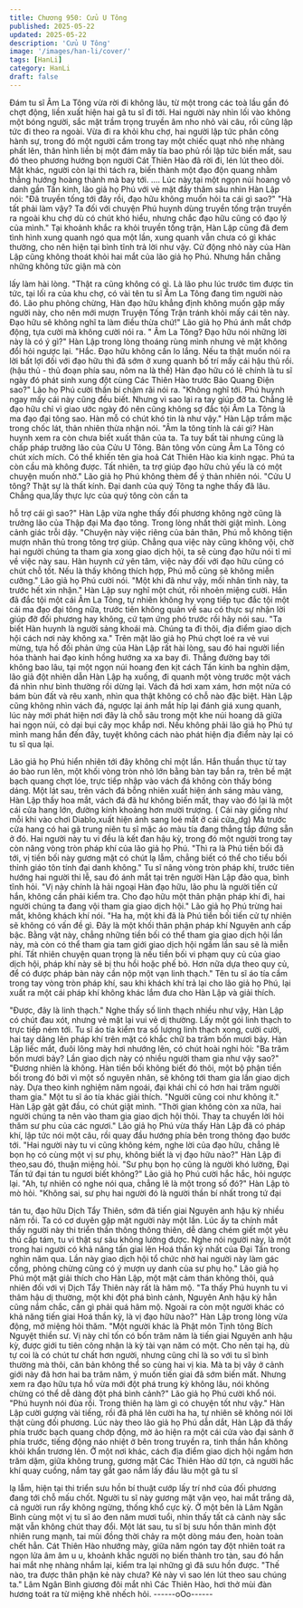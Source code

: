 ```yaml
---
title: Chương 950: Cửu U Tông
published: 2025-05-22
updated: 2025-05-22
description: 'Cửu U Tông'
image: '/images/han-li/cover/'
tags: [HanLi]
category: HanLi
draft: false
---
```


Đám tu sĩ Âm La Tông vừa rời đi không lâu, từ một trong các toà
lầu gần đó chợt động, liền xuất hiện hai gã tu sĩ đi tới.
Hai người này nhìn lối vào không một bóng người, sắc mặt trầm
trọng truyền âm nho nhỏ vài câu, rồi cũng lập tức đi theo ra ngoài.
Vừa đi ra khỏi khu chợ, hai người lập tức phân công hành sự,
trong đó một người cầm trong tay một chiếc quạt nhỏ nhẹ nhàng
phất lên, thân hình liền bị một đám mây tía bao phủ rồi lập tức
biến mất, sau đó theo phương hướng bọn người Cát Thiên Hào
đã rời đi, lén lút theo dõi.
Mặt khác, người còn lại thì tách ra, biến thành một đạo độn quang
nhằm thẳng hướng hoàng thành mà bay tới.
….
Lúc này,tại một ngọn núi hoang vô danh gần Tấn kinh, lão giả họ
Phú với vẻ mặt đầy thâm sâu nhìn Hàn Lập nói:
"Đã truyền tống tới đây rồi, đạo hữu không muốn hỏi ta cái gì
sao?"
"Hà tất phải làm vậy? Ta đối với chuyện Phú huynh dùng truyền
tống trận truyền ra ngoài khu chợ dù có chút khó hiểu, nhưng
chắc đạo hữu cũng có đạo lý của mình."
Tại khoảnh khắc ra khỏi truyền tống trận, Hàn Lập cũng đã đem
tình hình xung quanh ngó qua một lần, xung quanh vẫn chưa có
gì khác thường, cho nên hiện tại bình tĩnh trả lời như vậy.
Cử động nhỏ này của Hàn Lập cũng không thoát khỏi hai mắt của
lão giả họ Phú. Nhưng hắn chẳng những không tức giận mà còn

lấy làm hài lòng.
"Thật ra cũng không có gì. Là lão phu lúc trước tìm được tin tức,
tại lối ra của khu chợ, có vài tên tu sĩ Âm La Tông đang tìm người
nào đó. Lão phu phỏng chừng, Hàn đạo hữu khẳng định không
muốn gặp mấy người này, cho nên mới mượn Truyện Tống Trận
tránh khỏi mấy cái tên này. Đạo hữu sẽ không nghĩ ta làm điều
thừa chứ!"
Lão giả họ Phú ánh mắt chớp động, tựa cười mà không cười nói
ra.
" Âm La Tông? Đạo hữu nói những lời này là có ý gì?" Hàn Lập
trong lòng thoáng rùng mình nhưng vẻ mặt không đổi hỏi ngược
lại.
"Hắc. Đạo hữu không cần lo lắng. Nếu ta thật muốn nói ra lời bất
lợi đối với đạo hữu thì đã sớm ở xung quanh bố trí mấy cái hậu
thủ rồi. (hậu thủ - thủ đoạn phía sau, nôm na là thế)
Hàn đạo hữu có lẽ chính là tu sĩ ngày đó phát sinh xung đột cùng
Các Thiên Hào trước Bảo Quang Điện sao?" Lão họ Phú cười
thần bí chậm rãi nói ra.
"Không nghĩ tới. Phú huynh ngay mấy cái này cũng đều biết.
Nhưng vì sao lại ra tay giúp đỡ ta. Chẳng lẽ đạo hữu chỉ vì giao
ước ngày đó nên cũng không sợ đắc tội Âm La Tông là ma đạo
đại tông sao. Hàn mỗ có chút khó tin là như vậy." Hàn Lập trầm
mặc trong chốc lát, thản nhiên thừa nhận nói.
"Âm la tông tính là cái gì? Hàn huynh xem ra còn chưa biết xuất
thân của ta. Ta tuy bất tài nhưng cũng là chấp pháp trưởng lão
của Cửu U Tông. Bản tông vốn cùng Âm La Tông có chút xích
mích. Có thể khiến tên gia hoả Cát Thiên Hào kia kinh ngạc. Phú
ta còn cầu mà không được. Tất nhiên, ta trợ giúp đạo hữu chủ yếu
là có một chuyện muốn nhờ." Lão giả họ Phú không thèm để ý
thản nhiên nói.
"Cửu U tông? Thật sự là thất kính. Đại danh của quý Tông ta
nghe thấy đã lâu. Chẳng qua,lấy thực lực của quý tông còn cần ta

hỗ trợ cái gì sao?" Hàn Lập vừa nghe thấy đối phương không ngờ
cũng là trưởng lão của Thập đại Ma đạo tông. Trong lòng nhất
thời giật mình. Lòng cảnh giác trỗi dậy.
"Chuyện này việc riêng của bản thân, Phú mỗ không tiện mượn
nhân thủ trong tông trợ giúp. Chẳng qua việc này cũng không vội,
chờ hai người chúng ta tham gia xong giao dịch hội, ta sẽ cùng
đạo hữu nói tỉ mỉ về việc này sau. Hàn huynh cứ yên tâm, việc
này đối với đạo hữu cũng có chút chỗ tốt. Nếu là thấy không thích
hợp, Phú mỗ cũng sẽ không miễn cưỡng." Lão giả họ Phú cười
nói.
"Một khi đã như vậy, mối nhân tình này, ta trước hết xin nhận."
Hàn Lập suy nghĩ một chút, rồi nhoẻn miệng cười.
Hắn đã đắc tội một cái Âm La Tông, tự nhiên không hy vọng tiếp
tục đắc tội một cái ma đạo đại tông nữa, trước tiên không quản về
sau có thực sự nhận lời giúp đỡ đối phương hay không, cứ tạm
ứng phó trước rồi hãy nói sau.
"Ta biết Hàn huynh là người sảng khoái mà. Chúng ta đi thôi, địa
điểm giao dịch hội cách nơi này không xa." Trên mặt lão giả họ
Phú chợt loé ra vẻ vui mừng, tựa hồ đối phản ứng của Hàn Lập
rất hài lòng, sau đó hai người liền hóa thành hai đạo kinh hồng
hướng xa xa bay đi.
Thẳng đường bay tới không bao lâu, tại một ngọn núi hoang đen
kịt cách Tấn kinh ba nghìn dặm, lão giả đột nhiên dẫn Hàn Lập hạ
xuống, đi quanh một vòng trước một vách đá nhìn như bình
thường rồi dừng lại.
Vách đá hơi xam xám, hơn một nửa có bám bùn đất và rêu xanh,
nhìn qua thật không có chỗ nào đặc biệt.
Hàn Lập cũng không nhìn vách đá, ngược lại ánh mắt híp lại đánh
giá xung quanh, lúc này mới phát hiện nơi đây là chỗ sâu trong
một khe núi hoang dã giữa hai ngọn núi, cỏ dại bụi cây mọc khắp
nơi. Nếu không phải lão giả họ Phú tự mình mang hắn đến đây,
tuyệt không cách nào phát hiện địa điểm này lại có tu sĩ qua lại.

Lão giả họ Phú hiển nhiên tới đây không chỉ một lần.
Hắn thuần thục từ tay áo bào run lên, một khối vòng tròn nhỏ lớn
bằng bàn tay bắn ra, trên bề mặt bạch quang chợt lóe, trực tiếp
nhập vào vách đá không còn thấy bóng dáng.
Một lát sau, trên vách đá bỗng nhiên xuất hiện ánh sáng màu
vàng, Hàn Lập thấy hoa mắt, vách đá đã hư không biến mất, thay
vào đó lại là một cái cửa hang lớn, đường kính khoảng hơn mười
trượng. ( Cái này giống như mỗi khi vào chơi Diablo,xuất hiện ánh
sang loé mắt ở cái cửa_dg)
Mà trước cửa hang có hai gã trung niên tu sĩ mặc áo màu tía
đang thẳng tắp đứng sẵn ở đó.
Hai người này tu vi đều là kết đan hậu kỳ, trong đó một người
trong tay còn nâng vòng tròn pháp khí của lão giả họ Phú.
"Thì ra là Phú tiền bối đã tới, vị tiền bối này gương mặt có chút lạ
lẫm, chẳng biết có thể cho tiểu bối thỉnh giáo tôn tính đại danh
không." Tu sĩ nâng vòng tròn pháp khí, trước tiên hướng hai
người thi lễ, sau đó ánh mắt tại trên người Hàn Lập đảo qua, bình
tĩnh hỏi.
"Vị này chính là hải ngoại Hàn đạo hữu, lão phu là người tiến cử
hắn, không cần phải kiểm tra. Cho đạo hữu một thân phận pháp
khí đi, hai người chúng ta đang vội tham gia giao dịch hội." Lão
giả họ Phú trừng hai mắt, không khách khí nói.
"Ha ha, một khi đã là Phú tiền bối tiến cử tự nhiên sẽ không có
vấn đề gì. Đây là một khối thân phận pháp khí Nguyên anh cấp
bậc. Bằng vật này, chẳng những tiền bối có thể tham gia giao dịch
hội lần này, mà còn có thể tham gia tam giới giao dịch hội ngầm
lần sau sẽ là miễn phí. Tất nhiên chuyện quan trọng là nếu tiền
bối vi phạm quy củ của giao dịch hội, pháp khí này sẽ bị thu hồi
hoặc phế bỏ. Hơn nữa dựa theo quy củ, để có được pháp bàn này
cần nộp một vạn linh thạch." Tên tu sĩ áo tía cầm trong tay vòng
tròn pháp khí, sau khi khách khí trả lại cho lão giả họ Phú, lại xuất
ra một cái pháp khí không khác lắm đưa cho Hàn Lập và giải
thích.

"Được, đây là linh thạch." Nghe thấy số linh thạch nhiều như vậy,
Hàn Lập có chút đau xót, nhưng vẻ mặt lại vui vẻ dị thường. Lấy
một gói linh thạch to trực tiếp ném tới.
Tu sĩ áo tía kiểm tra số lượng linh thạch xong, cười cười, hai tay
dâng lên pháp khí trên mặt có khắc chữ ba trăm bốn mươi bảy.
Hàn Lập liếc mắt, đuôi lông mày hơi nhướng lên, có chút hoài
nghi hỏi:
"Ba trăm bốn mươi bảy? Lần giao dịch này có nhiều người tham
gia như vậy sao?"
"Đương nhiên là không. Hàn tiền bối không biết đó thôi, một bộ
phận tiền bối trong đó bởi vì một số nguyên nhân, sẽ không tới
tham gia lần giao dịch này. Dựa theo kinh nghiệm năm ngoái, đại
khái chỉ có hơn hai trăm người tham gia." Một tu sĩ áo tía khác giải
thích.
"Người cũng coi như không ít." Hàn Lập gật gật đầu, có chút giật
mình.
"Thời gian không còn xa nữa, hai người chúng ta nên vào tham
gia giao dịch hội thôi. Thay ta chuyển lời hỏi thăm sư phu của các
ngươi." Lão giả họ Phú vừa thấy Hàn Lập đã có pháp khí, lập tức
nói một câu, rồi quay đầu hướng phía bên trong thông đạo bước
tới.
"Hai người này tu vi cũng không kém, nghe lời của đạo hữu,
chẳng lẽ bọn họ có cùng một vị sư phụ, không biết là vị đạo hữu
nào?" Hàn Lập đi theo,sau đó, thuận miệng hỏi.
"Sư phụ bọn họ cũng là người khó lường, Đại Tấn tứ đại tán tu
ngươi biết không?" Lão giả họ Phú cười hắc hắc, hỏi ngược lại.
"Ah, tự nhiên có nghe nói qua, chẳng lẽ là một trong số đó?" Hàn
Lập tò mò hỏi.
"Không sai, sư phụ hai người đó là người thần bí nhất trong tứ đại

tán tu, đạo hữu Dịch Tẩy Thiên, sớm đã tiến giai Nguyên anh hậu
kỳ nhiều năm rồi. Ta có cơ duyên gặp mặt người này một lần. Lúc
ấy ta chính mắt thấy người này thi triển thần thông thông thiên, dễ
dàng chém giết một yêu thú cấp tám, tu vi thật sự sâu không
lường được. Nghe nói người này, là một trong hai người có khả
năng tấn giai lên Hoá thần kỳ nhất của Đại Tấn trong nghìn năm
qua. Lần này giao dịch hội tổ chức nhờ hai người này làm gác
cổng, phỏng chừng cũng có ý mượn uy danh của sư phụ họ." Lão
giả họ Phú một mặt giải thích cho Hàn Lập, một mặt cảm thán
không thôi, quả nhiên đối với vị Dịch Tẩy Thiên này rất là hâm
mộ.
"Ta thấy Phú huynh tu vi thâm hậu dị thường, một khi đột phá bình
cảnh, Nguyên Anh hậu kỳ hẳn cũng nắm chắc, cần gì phải quá
hâm mộ. Ngoài ra còn một người khác có khả năng tiến giai Hoá
thần kỳ, là vị đạo hữu nào?" Hàn Lập trong lòng vừa động, mở
miệng hỏi thăm.
"Một người khác là Phật môn Tịnh tông Bích Nguyệt thiền sư. Vị
này chỉ tốn có bốn trăm năm là tiến giai Nguyên anh hậu kỳ, được
giới tu tiên công nhận là kỳ tài vạn năm có một. Cho nên tại hạ, dù
tự coi là có chút tư chất hơn người, nhưng cũng chỉ là so với tu sĩ
bình thường mà thôi, căn bản không thể so cùng hai vị kia. Mà ta
bị vây ở cảnh giới này đã hơn hai ba trăm năm, ý muốn tiến giai
đã sớm biến mất. Nhưng xem ra đạo hữu tựa hồ vừa mới đột phá
trung kỳ không lâu, nói không chừng có thể dễ dàng đột phá bình
cảnh?" Lão giả họ Phú cười khổ nói.
"Phú huynh nói đùa rồi. Trong thiên hạ làm gì có chuyện tốt như
vậy." Hàn Lập cười gượng vài tiếng, rồi đã phá lên cười ha ha, tự
nhiên sẽ không nói lời thật cùng đối phương.
Lúc này theo lão giả họ Phú dẫn dắt, Hàn Lập đã thấy phía trước
bạch quang chớp động, mờ ảo hiện ra một cái cửa vào đại sảnh
ở phía trước, tiếng động náo nhiệt ở bên trong truyền ra, tinh thần
hắn không khỏi khẩn trương lên.
Ở một nơi khác, cách địa điểm giao dịch hội ngầm hơn trăm dặm,
giữa không trung, gương mặt Các Thiên Hào dữ tợn, cả người
hắc khí quay cuồng, nắm tay gắt gao nắm lấy đầu lâu một gã tu sĩ

lạ lẫm, hiện tại thi triển sưu hồn bí thuật cướp lấy trí nhớ của đối
phương đang tới chỗ mấu chốt.
Người tu sĩ này gương mặt vặn vẹo, hai mắt trắng dã, cả người
run rẩy không ngừng, thống khổ cực kỳ.
Ở một bên là Lâm Ngân Bình cùng một vị tu sĩ áo đen năm mươi
tuổi, nhìn thấy tất cả cảnh này sắc mặt vẫn không chút thay đổi.
Một lát sau, tu sĩ bị sưu hồn thân mình đột nhiên rung mạnh, tai
mũi đồng thời chảy ra một dòng máu đen, hoàn toàn chết hẳn.
Cát Thiên Hào nhướng mày, giữa năm ngón tay đột nhiên toát ra
ngọn lửa âm âm u u, khoảnh khắc người nọ biến thành tro tàn,
sau đó hắn hai mắt nhẹ nhàng nhắm lại, kiểm tra lại những gì đã
sưu hồn được.
"Thế nào, tra được thân phận kẻ này chưa? Kẻ này vì sao lén lút
theo sau chúng ta." Lâm Ngân Bình giương đôi mắt nhì Các Thiên
Hào, hơi thở mùi đàn hương toát ra từ miệng khẽ nhếch hỏi.
------oOo------
